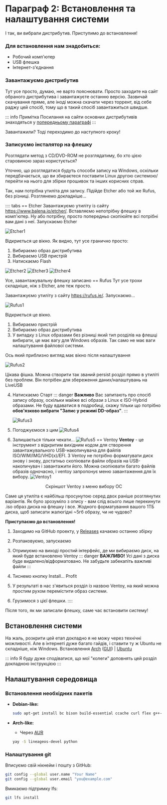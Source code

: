 # Параграф 2: Встановлення та налаштування системи
І так, ви вибрали дистрибутив. Приступимо до встановлення!


### Для встановлення нам знадобиться:
- Робочий комп'ютер
- USB флешка
- Інтернет-з'єднання


### Завантажуємо дистрибутив
Тут усе просто, думаю, не варто пояснювати. Просто заходите на сайт обраного дистрибутива і завантажуєте останню версію. Зазвичай скачування пряме, але іноді можна скачати через торрент, від себе раджу цей спосіб, тому що в такий спосіб завантажиться швидше.

::: info Примітка
Посилання на сайти основних дистрибутивів знаходяться у [попередньому параграфі](c1p1.md)
:::

Завантажили? Тоді переходимо до наступного кроку!

### Записуємо інсталятор на флешку
Розглядати метод з CD/DVD-ROM не розглядатиму, бо хто цією старовиною зараз користується?

Уточню, що розглядатися будуть способи запису на Windows, оскільки передбачається, що ви збираєтеся поставити Linux другою системою/перейти на нього для збірки прошивок та інших корисних справ.

Так, нам потрібна утиліта для запису. Підійде Etcher або той же Rufus, без різниці. Розглянемо докладніше...

:::: tabs
== Etcher
Завантажуємо утиліту із сайту https://www.balena.io/etcher/. Вставляємо непотрібну флешку в комп'ютер. Ну або потрібну, просто попередньо скопіюйте всі потрібні вам дані з неї. Запускаємо Etcher

![Etcher1](/Chapter1/Etcher1.png)

Відкриється це вікно. Як видно, тут усе гранично просто:
1. Вибираємо образ дистрибутива
2. Вибираємо USB пристрій
3. Натискаємо Flash

![Etcher2](/Chapter1/Etcher2.png)
![Etcher3](/Chapter1/Etcher3.png)
![Etcher4](/Chapter1/Etcher4.png)


Усе, завантажувальну флешку записано
== Rufus
Тут усе трохи складніше, ніж з Etcher, але теж просто.

Завантажуємо утиліту з сайту https://rufus.ie/. Запускаємо...

![Rufus1](/Chapter1/Rufus1.png)

Відкриється це вікно.

1. Вибираємо пристрій
2. Вибираємо образ дистрибутива
3. У випадку з Linux образами без різниці який тип розділів на флешці вибирати, це має вагу для Windows образів. Так само не має ваги налаштування файлової системи.

Ось який приблизно вигляд має вікно після налаштування

![Rufus2](/Chapter1/Rufus2.png)

Цікава фішка. Можна створити так званий persist розділ прямо в утиліті без проблем. Він потрібен для збереження даних/налаштувань на LiveUSB

4. Натискаємо Старт
   ::: danger **Важливо**
   Вас запитають про спосіб запису образу, оскільки майже всі образи з Linux є ISO-Hybrid образами. Не буду вдаватися в подробиці, скажу тільки що потрібно **обов'язково вибрати "Запис у режимі DD-образ"**.
   :::

   ![Rufus3](/Chapter1/Rufus3.png)
   
5. Погоджуємося з цим
   ![Rufus4](/Chapter1/Rufus4.png)

6. Залишається тільки чекати...
   ![Rufus5](/Chapter1/Rufus5.png)
== Ventoy
**Ventoy** - це інструмент з відкритим вихідним кодом для створення завантажувального USB-накопичувача для файлів ISO/WIM/IMG/VHD(x)/EFI.
З Ventoy не потрібно форматувати диск знову і знову, достатньо скопіювати файли образів на USB-накопичувач і завантажити його. Можна скопіювати багато файлів образів одночасно, і ventoy запропонує меню завантаження для їх вибору.
![Ventoy1](/Chapter1/Ventoy1.png)
<p align="center">
  Скріншот Ventoy з меню вибору ОС
</p>

Саме ця утиліта є найбільш просунутою серед двох раніше розглянутих варіантів. Як було зрозуміло з опису - вам слід всього лише перекинути .iso образ диска на флешку і все. Жодного форматування вашого 1ТБ диска, щоб записати жалюгідні ~5гб образу, чи не чудово?

**Приступаємо до встановлення!**

1. Заходимо на GitHub проекту, у [Releases](https://github.com/ventoy/Ventoy/releases/) качаємо останню збірку
2. Розпаковуємо, запускаємо
3. Отримуємо на виході простий інтерфейс, де ми вибираємо диск, на який буде встановлено Ventoy
::: danger **ВАЖЛИВО!**
Усі дані з диска буде видалено/відформатовано. Не забудьте забекапіть важливі файли
:::

4. Тиснемо кнопку Install... Profit
5. У результаті в нас з'явиться розділ із назвою Ventoy, на який можна простим рухом перемістити образ системи.
6. Грузимося з цієї флешки.
::::

Після того, як ми записали флешку, саме час встановити систему!

## Встановлення системи

На жаль, розкрити цей етап докладно я не можу через технічні можливості. Але в інтернеті дуже багато гайдів, і ставити ту ж Ubuntu не складніше, ніж Windows. Встановлення [Arch](https://wiki.archlinux.org/title/Installation_guide) ([GUI](https://archlinuxgui.in/tutorials.html)) | [Ubuntu](https://help.ubuntu.ru/wiki/ubuntu_install)

::: info
Я буду дуже сподіватися, що мої "колеги" доповнять цей розділ докладною інструкцією
:::

## Налаштування середовища

### Встановлення необхідних пакетів

- **Debian-like:**
	```bash
	sudo apt-get install bc bison build-essential ccache curl flex g++-multilib gcc-multilib git git-lfs gnupg gperf imagemagick lib32ncurses5-dev lib32readline-dev lib32z1-dev libelf-dev liblz4-tool libncurses5 libncurses5-dev libsdl1.2-dev libssl-dev libxml2 libxml2-utils lzop pngcrush rsync schedtool squashfs-tools xsltproc zip zlib1g-dev repo
	```
	
- **Arch-like:**
   * Через [AUR](https://github.com/Jguer/yay#installation)

   ```bash
   yay -S lineageos-devel python
   ```

### Налаштування git
Вписуємо свій нікнейм і пошту з GitHub:

```bash
git config --global user.name "Your Name"
git config --global user.email "you@example.com"
```

Вмикаємо підтримку lfs:

```bash
git lfs install
```

